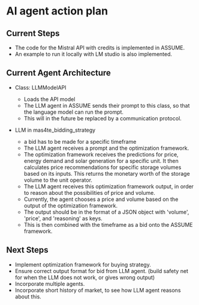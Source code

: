 # AI agent action plan

## Current Steps
- The code for the Mistral API with credits is implemented in ASSUME.
- An example to run it locally with LM studio is also implemented.


## Current Agent Architecture
- Class: LLMModelAPI
  - Loads the API model
  - The LLM agent in ASSUME sends their prompt to this class, so that the language model can run the prompt.
  - This will in the future be replaced by a communication protocol. 

- LLM in mas4te_bidding_strategy
  - a bid has to be made for a specific timeframe
  - The LLM agent receives a prompt and the optimization framework.
  - The optimization framework receives the predictions for price, energy demand and solar generation for a specific unit.
    It then calculates price recommendations for specific storage volumes based on its inputs. 
    This returns the monetary worth of the storage volume to the unit operator.
  - The LLM agent receives this optimization framework output, in order to reason about the possibilities of price and volume.
  - Currently, the agent chooses a price and volume based on the output of the optimization framework.
  - The output should be in the format of a JSON object with 'volume', 'price', and 'reasoning' as keys.
  - This is then combined with the timeframe as a bid onto the ASSUME framework. 
 

## Next Steps
- Implement optimization framework for buying strategy.
- Ensure correct output format for bid from LLM agent. (build safety net for when the LLM does not work, or gives wrong output)
- Incorporate multiple agents.
- Incorporate short history of market, to see how LLM agent reasons about this. 
